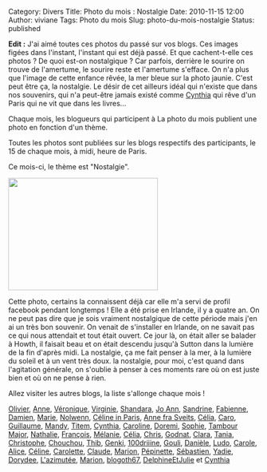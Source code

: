 Category: Divers
Title: Photo du mois : Nostalgie
Date: 2010-11-15 12:00
Author: viviane
Tags: Photo du mois
Slug: photo-du-mois-nostalgie
Status: published

<strong>Edit :</strong> J'ai  aimé toutes ces photos du passé sur vos blogs. Ces images figées dans  l'instant, l'instant qui est déjà passé. Et que cachent-t-elle ces  photos ? De quoi est-on nostalgique ? Car parfois, derrière le sourire  on trouve de l'amertume, le sourire reste et l'amertume s'efface. On n'a  plus que l'image de cette enfance rêvée,  la mer bleue sur la photo jaunie. C'est peut être ça, la nostalgie. Le  désir de cet ailleurs idéal qui n'existe que dans nos souvenirs, qui n'a  peut-être jamais existé comme <a href="http://www.boeingbleudemer.com/2010/11/novembre-nostalgie.html" target="_blank">Cynthia</a> qui rêve d'un Paris qui ne vit  que dans les livres...

Chaque mois, les blogueurs qui participent à La photo du mois publient une photo en fonction d'un thème.

Toutes les photos sont publiées sur les blogs respectifs des participants, le 15 de chaque mois, à midi, heure de Paris.

Ce mois-ci, le thème est "Nostalgie".

<a href="http://www.viviane-voyages.com/wp-content/uploads/2010/11/P9160041.jpg"><img class="aligncenter size-medium wp-image-1758" title="Nostalgie" src="http://www.viviane-voyages.com/wp-content/uploads/2010/11/P9160041-300x225.jpg" alt="" width="300" height="225" /></a>

Cette photo, certains la connaissent déjà car elle m'a servi de profil facebook pendant longtemps ! Elle a été prise en Irlande, il y a quatre an. On ne peut pas dire que je sois vraiment nostalgique de cette période mais j'en ai un très bon souvenir. On venait de s'installer en Irlande, on ne savait pas ce qui nous attendait et tout était ouvert. Ce jour là, on était aller se balader à Howth, il faisait beau et on était descendu jusqu'à Sutton dans la lumière de la fin d'après midi. La nostalgie, ça me fait penser à la mer, à la lumière du soleil et à un vent très doux. la nostalgie, pour moi, c'est quand dans l'agitation générale, on s'oublie à penser à ces moments rare où on est juste bien et où on ne pense à rien.

Allez visiter les autres blogs, la liste s'allonge chaque mois !

<a href="http://www.olivierdemontreal.ca/" target="_blank">Olivier</a>, <a href="http://anne-tranche-de-vie.over-blog.com/" target="_blank">Anne</a>, <a href="http://veroniquem.blogspot.com/" target="_blank">Véronique</a>, <a href="http://photoblogonline.canalblog.com/" target="_blank">Virginie</a>, <a href="http://shandara.blogspot.com/" target="_blank">Shandara</a>, <a href="http://ladybirdisms.blogspot.com/" target="_blank">Jo Ann</a>, <a href="http://sandrinexpat.wordpress.com/" target="_blank">Sandrine</a>, <a href="http://lostandfoundinlondon.wordpress.com/" target="_blank">Fabienne</a>, <a href="http://www.cabaneasucre.siteperso.net/" target="_blank">Damien</a>, <a href="http://marieetfrank.blogspot.com/" target="_blank">Marie</a>, <a href="http://graindesucre.com/hermineorignal/" target="_blank">Nolwenn</a>, <a href="http://frenchiesinparis.over-blog.com/" target="_blank">Céline in Paris</a>, <a href="http://www.numerimages.ch/bloganne" target="_blank">Anne fra Sveits</a>, <a href="http://poutineettartiflette.blogspot.com/" target="_blank">Célia</a>, <a href="http://letohubohudecaro.canalblog.com/" target="_blank">Caro</a>, <a href="http://guillaume-online.blogspot.com/" target="_blank">Guillaume</a>, <a href="http://mandystockholm.com/" target="_blank">Mandy</a>, <a href="http://www.titem.fr/" target="_blank">Titem</a>, <a href="http://www.boeingbleudemer.com/" target="_blank">Cynthia</a>, <a href="http://www.lespetitsbarbus.blogspot.com/" target="_blank">Caroline</a>, <a href="http://doremi.bleublog.lematin.ch/" target="_blank">Doremi</a>, <a href="http://malife.me/" target="_blank">Sophie</a>, <a href="http://www.tambour-major.blogspot.com/" target="_blank">Tambour Major</a>, <a href="http://voyageusecomtoise.wordpress.com/" target="_blank">Nathalie</a>, <a href="http://vudubalcon.blogspot.com/" target="_blank">François</a>, <a href="http://princesserosemon.canalblog.com/" target="_blank">Mélanie</a>, <a href="http://www.cabanocanada.com/" target="_blank">Célia</a>, <a href="http://suissefoto.blogspot.com/" target="_blank">Chris</a>, <a href="http://godnat.blogspot.com/" target="_blank">Godnat</a>, <a href="http://dunepommealautre.blogspot.com/" target="_blank">Clara</a>, <a href="http://7pourlequebec.blogspot.com/" target="_blank">Tania</a>, <a href="http://cavernedelours.jexiste.fr/" target="_blank">Christophe</a>, <a href="http://canadians.over-blog.com/" target="_blank">Chouchou</a>, <a href="http://carroir.over-blog.com/" target="_blank">Thib</a>, <a href="http://jessicawilhide.wordpress.com/" target="_blank">Genki</a>, <a href="http://www.reverdailleurs.com/" target="_blank">100driiine</a>, <a href="http://gouli68.blogspot.com/" target="_blank">Gouli</a>, <a href="http://latribudanaximandre.com/" target="_blank">Danièle</a>, <a href="http://www.lefrigoscope.com/" target="_blank">Ludo</a>, <a href="http://www.bleuchocolat.com/blog" target="_blank">Carole</a>, <a href="http://aliceinquebequie.blogspot.com/" target="_blank">Alice</a>, <a href="http://dupommieralerable.over-blog.com/" target="_blank">Céline</a>, <a href="http://www.bleuchocolat.com/blog/" target="_blank">Carolette</a>, <a href="http://imagesenballade.blogspot.com/" target="_blank">Claude</a>, <a href="http://marionnette.blogsite.org/" target="_blank">Marion</a>, <a href="http://pepinexpress.canalblog.com/" target="_blank">Pépinette</a>, <a href="http://sgiworld.blogspot.com/" target="_blank&quot;">Sébastien</a>, <a href="http://latribudeszouzous.over-blog.com/" target="_blank&quot;">Yadie</a>, <a href="http://memereaucanada.blogspot.com/" target="_blank&quot;">Dorydee</a>, <a href=" http://dederrierelesfagots.wordpress.com/" target="_blank&quot;">L'azimutée</a>, <a href=" http://marionnette.blogsite.org/" target="_blank&quot;">Marion</a>, <a href=" http://blogoth67.wordpress.com/" target="_blank&quot;">blogoth67</a>, <a href="http://way-to-montreal.blogspot.com/" target="_blank&quot;">DelphineEtJulie</a> et <a href="http://www.boeingbleudemer.com/" target="_blank&quot;">Cynthia</a>